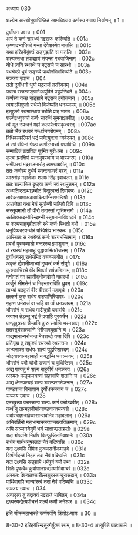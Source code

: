 अध्यायः 030

शल्येन सारथीभूयाधिष्ठितं रथमधिष्ठाय कर्णस्य रणाय निर्याणम् ॥ 1 ॥

दुर्योधन उवाच ।	001  
अयं ते कर्ण सारथ्यं मद्रराजः करिष्यति ।	001a  
कृष्णादभ्यधिको यन्ता देवेशस्येव मातलिः ॥	001c  
यथा हरिहयैर्युक्तं सङ्गृह्णाति स मातलिः ।	002a  
शल्यस्तथा तवाद्यायं संयन्ता रथवाजिनाम् ॥	002c  
योधे त्वयि रथस्थे च मद्रराजे च सारथौ ।	003a  
रथश्रेष्ठो ध्रुवं सङ्ख्ये पार्थानभिभविष्यति ॥	003c  
सञ्जय उवाच ।	004  
ततो दुर्योधनो भूयो मद्रराजं तरस्विनम् ।	004a  
उवाच राजन्सङ्ग्रामेऽध्युषिते पर्युपस्थिते ॥	004c  
कर्णस्य यच्छ सङ्ग्रामे मद्रराज हयोत्तमान् ।	005a  
त्वयाऽभिगुप्तो राधेयो विजेष्यति धनञ्जयम् ॥	005c  
इत्युक्तो रथमास्थाय तथेति प्राह भारत ।	006a  
शल्येऽभ्युपगते कर्णः सारथिं सुमनाऽब्रवीत् ॥	006c  
त्वं सूत स्यन्दनं मह्यं कल्पयेत्यसकृत्त्वरन् ॥	007ac  
ततो जैत्रं रथवरं गन्धर्वनगरोपमम् ।	008a  
विधिवत्कल्पितं भद्रं जयेत्युक्त्वा न्यवेदयत् ॥	008c  
तं रथं रथिनां श्रेष्ठः कर्णोऽभ्यर्च्य यथाविधि ।	009a  
सम्पादितं ब्रह्मविदा पूर्वमेव पुरोधसा ॥	009c  
कृत्वा प्रदक्षिणं यत्नादुपस्थाय च भास्करम् ।	010a  
समीपस्थं मद्रराजमारोह त्वमथाब्रवीत् ॥	010c  
ततः कर्णस्य दुर्धर्षं स्यन्दनप्रवरं महत् ।	011a  
आरुरोह महातेजाः शल्यः सिंह इवाचलम् ॥	011c  
ततः शल्याश्रितं दृष्ट्वा कर्णः स्वं रथमुत्तमम् ।	012a  
अध्यतिष्ठद्यथाऽम्भोदं विद्युत्वन्तं दिवाकरः ॥	012c  
तावेकरथमारूढावादित्याग्निसमत्विषौ ।	013a  
अभ्राजेतां यथा मेघं सूर्याग्नी सहितौ दिवि ॥	013c  
संस्तूयमानौ तौ वीरौ तदास्तां द्युतिमत्तमौ ।	014a  
ऋत्विक्सदस्यैरिन्द्राग्नी स्तूयमानाविवाध्वरे ॥	014c  
स शल्यसङ्गृहीताश्वे रथे कर्णः स्थितो बभौ ।	015a  
धनुर्विष्फारयन्घोरं परिवेषीव भास्करः ॥	015c  
आस्थितः स रथश्रेष्ठं कर्णः शरगभस्तिमान् ।	016a  
प्रबभौ पुरुषव्याघ्रो मन्दरस्थ इवांशुमान् ॥	016c  
तं रथस्थं महाबाहुं युद्धायामिततेजसम् ।	017a  
दुर्योधनस्तु राधेयमिदं वचनमब्रवीत् ॥	017c  
अकृतं द्रोणभीष्माभ्यां दुष्करं कर्म संयुगे ।	018a  
कुरुष्वाधिरथे वीर मिषतां सर्वधन्विनाम् ॥	018c  
मनोगतं मम ह्यासीद्भीष्मद्रोणौ महारथौ ।	019a  
अर्जुनं भीमसेनं च निहन्ताराविति ध्रुवम् ॥	019c  
ताभ्यां यदकृतं वीर वीरकर्म महामृधे ।	020a  
तत्कर्म कुरु राधेय वज्रपाणिरिवापरः ॥	020c  
गृहाण धर्मराजं वा जहि वा त्वं धनञ्जयम् ।	021a  
भीमसेनं च राधेय माद्रीपुत्रौ यमावपि ॥	021c  
जयश्च तेऽस्तु भद्रं ते प्रयाहि पुरुषर्षभ ।	022a  
पाण्डुपुत्रस्य सैन्यानि कुरु सर्वाणि भस्मसात् ॥	022c  
ततस्तूर्यसहस्राणि भेरीणामयुतानि च ।	023a  
वाद्यमानान्यरोचन्त मेघशब्दो यथा दिवि ॥	023c  
प्रतिगृह्य तु तद्वाक्यं रथस्थो रथसत्तमः ।	024a  
अभ्यभाषत राधेयः शल्यं युद्धविशारदम् ॥	024c  
चोदयाश्वान्महाबाहो यावद्धन्मि धनञ्जयम् ।	025a  
भीमसेनं यमौ चोभौ राजानं च युधिष्ठिरम् ॥	025c  
अद्य पश्यतु मे शल्य बाहुवीर्यं धनञ्जयः ।	026a  
अस्यतः कङ्कपत्राणां सहस्राणि शतानि च ॥	026c  
अद्य क्षेप्स्याम्यहं शल्य शरान्परमतेजनान् ।	027a  
पाण्डवानां विनाशाय दुर्योधनजयाय च ॥	027c  
सञ्जय उवाच ।	028  
एतच्छ्रुत्वा वचस्तस्य शल्यः कर्णं वचोऽब्रवीत् ।	028a  
कथं नु तान्महावीर्यान्पाण्डवानवमन्यसे ॥	028c  
सर्वास्त्रज्ञान्महेष्वासान्सर्वानेव महाबलान् ।	029a  
अनिवर्तिनो महाभागानजय्यान्सत्यविक्रमान् ।	029c  
अपि सञ्जनयेयुर्ये भयं साक्षाच्छतक्रतोः ॥	029e  
यदा श्रोष्यसि निर्घोषं विस्फूर्जितमिवाशनेः ।	030a  
राधेय पार्थधनुषस्तदा नैवं वदिष्यसि ॥	030c  
यदा द्रक्ष्यसि भीमेन कुञ्जरानीकमाहवे ।	031a  
विशीर्णदन्तं निहतं तदा नैवं वदिष्यसि ॥	031c  
यदा द्रक्ष्यसि सङ्ग्रामे धर्मपुत्रं यमौ तथा ।	032a  
शितैः पृषत्कैः कुर्वाणानभ्रच्छायामिवाम्बरे ॥	032c  
अस्यतः क्षिण्वतश्चारीँल्लघुहस्तान्दुरासदान् ।	033a  
पार्थिवागपि चान्यांस्त्वं तदा नैवं वदिष्यसि ॥	033c  
सञ्जय उवाच ।	034  
अनादृत्य तु तद्वाक्यं मद्रराजे भाषितम् ।	034a  
द्रक्ष्यस्यद्येत्यवोचत्तं शल्यं कर्णो जनेश्वर ॥ ॥	034c  

इति श्रीमन्महाभारते कर्णपर्वणि त्रिंशोऽध्यायः ॥ 30 ॥

8-30-2 हरिहयैरिन्द्रतुरगैर्युक्तं रथम् ॥ 8-30-4 अध्युषिते प्रातःकाले ॥
